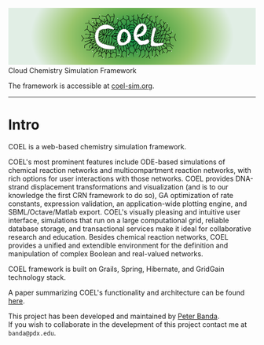 ![Alt text](/source/Web/web-app/images/coel_gradient-01.png "COEL rocks!")
Cloud Chemistry Simulation Framework

The framework is accessible at [coel-sim.org](http://coel-sim.org).

---

# Intro

COEL is a web-based chemistry simulation framework.

COEL's most prominent features include ODE-based simulations of chemical reaction networks and multicompartment reaction networks, with rich options for user interactions with those networks. COEL provides DNA-strand displacement transformations and visualization (and is to our knowledge the first CRN framework to do so), GA optimization of rate constants, expression validation, an application-wide plotting engine, and SBML/Octave/Matlab export. COEL's visually pleasing and intuitive user interface, simulations that run on a large computational grid, reliable database storage, and transactional services make it ideal for collaborative research and education.
Besides chemical reaction networks, COEL provides a unified and extendible environment for the definition and manipulation of complex Boolean and real-valued networks.

COEL framework is built on Grails, Spring, Hibernate, and GridGain technology stack. 

A paper summarizing COEL's functionality and architecture can be found [here](http://arxiv.org/abs/1407.4027).

This project has been developed and maintained by <a href="http://peterbanda.net">Peter Banda</a>.</br>
If you wish to collaborate in the develepment of this project contact me at `banda@pdx.edu`.
